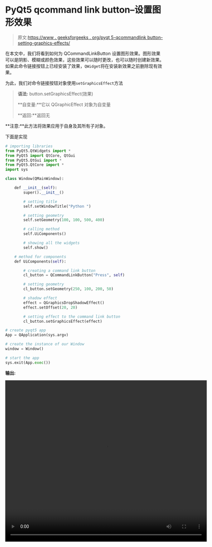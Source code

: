 # PyQt5 qcommand link button–设置图形效果

> 原文:[https://www . geeksforgeeks . org/pyqt 5-qcommandlink button-setting-graphics-effects/](https://www.geeksforgeeks.org/pyqt5-qcommandlinkbutton-setting-graphics-effects/)

在本文中，我们将看到如何为 QCommandLinkButton 设置图形效果。图形效果可以是阴影、模糊或颜色效果，这些效果可以随时更改，也可以随时创建新效果。如果此命令链接按钮上已经安装了效果，`QWidget`将在安装新效果之前删除现有效果。

为此，我们对命令链接按钮对象使用`setGraphicsEffect`方法

> **语法:** button.setGraphicsEffect(效果)
> 
> **自变量:**它以 QGraphicEffect 对象为自变量
> 
> **返回:**返回无

**注意:**此方法将效果应用于自身及其所有子对象。

下面是实现

```py
# importing libraries
from PyQt5.QtWidgets import * 
from PyQt5 import QtCore, QtGui
from PyQt5.QtGui import * 
from PyQt5.QtCore import *
import sys

class Window(QMainWindow):

    def __init__(self):
        super().__init__()

        # setting title
        self.setWindowTitle("Python ")

        # setting geometry
        self.setGeometry(100, 100, 500, 400)

        # calling method
        self.UiComponents()

        # showing all the widgets
        self.show()

    # method for components
    def UiComponents(self):

        # creating a command link button
        cl_button = QCommandLinkButton("Press", self)

        # setting geometry
        cl_button.setGeometry(250, 100, 200, 50)

        # shadow effect
        effect = QGraphicsDropShadowEffect()
        effect.setOffset(20, 20)

        # setting effect to the command link button
        cl_button.setGraphicsEffect(effect)

# create pyqt5 app
App = QApplication(sys.argv)

# create the instance of our Window
window = Window()

# start the app
sys.exit(App.exec())
```

**输出:**

<video class="wp-video-shortcode" id="video-441046-1" width="640" height="512" preload="metadata" controls=""><source type="video/mp4" src="https://media.geeksforgeeks.org/wp-content/uploads/20200629021147/Python-2020-06-29-02-11-21.mp4?_=1">[https://media.geeksforgeeks.org/wp-content/uploads/20200629021147/Python-2020-06-29-02-11-21.mp4](https://media.geeksforgeeks.org/wp-content/uploads/20200629021147/Python-2020-06-29-02-11-21.mp4)</video>